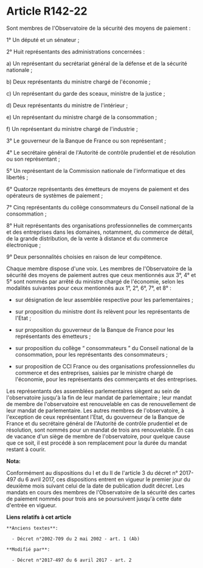 # Article R142-22

Sont membres de l'Observatoire de la sécurité des moyens de paiement :

1° Un député et un sénateur ;

2° Huit représentants des administrations concernées :

a) Un représentant du secrétariat général de la défense et de la sécurité nationale ;

b) Deux représentants du ministre chargé de l'économie ;

c) Un représentant du garde des sceaux, ministre de la justice ;

d) Deux représentants du ministre de l'intérieur ;

e) Un représentant du ministre chargé de la consommation ;

f) Un représentant du ministre chargé de l'industrie ;

3° Le gouverneur de la Banque de France ou son représentant ;

4° Le secrétaire général de l'Autorité de contrôle prudentiel et de résolution ou son représentant ;

5° Un représentant de la Commission nationale de l'informatique et des libertés ;

6° Quatorze représentants des émetteurs de moyens de paiement et des opérateurs de systèmes de paiement ;

7° Cinq représentants du collège consommateurs du Conseil national de la consommation ;

8° Huit représentants des organisations professionnelles de commerçants et des entreprises dans les domaines, notamment, du
commerce de détail, de la grande distribution, de la vente à distance et du commerce électronique ;

9° Deux personnalités choisies en raison de leur compétence.

Chaque membre dispose d'une voix. Les membres de l'Observatoire de la sécurité des moyens de paiement autres que ceux
mentionnés aux 3°, 4° et 5° sont nommés par arrêté du ministre chargé de l'économie, selon les modalités suivantes pour ceux
mentionnés aux 1°, 2°, 6°, 7°, et 8° :

- sur désignation de leur assemblée respective pour les parlementaires ;

- sur proposition du ministre dont ils relèvent pour les représentants de l'Etat ;

- sur proposition du gouverneur de la Banque de France pour les représentants des émetteurs ;

- sur proposition du collège “ consommateurs ” du Conseil national de la consommation, pour les représentants des
consommateurs ;

- sur proposition de CCI France ou des organisations professionnelles du commerce et des entreprises, saisies par le ministre
chargé de l'économie, pour les représentants des commerçants et des entreprises.

Les représentants des assemblées parlementaires siègent au sein de l'observatoire jusqu'à la fin de leur mandat de
parlementaire ; leur mandat de membre de l'observatoire est renouvelable en cas de renouvellement de leur mandat de
parlementaire. Les autres membres de l'observatoire, à l'exception de ceux représentant l'Etat, du gouverneur de la Banque de
France et du secrétaire général de l'Autorité de contrôle prudentiel et de résolution, sont nommés pour un mandat de trois
ans renouvelable. En cas de vacance d'un siège de membre de l'observatoire, pour quelque cause que ce soit, il est procédé à
son remplacement pour la durée du mandat restant à courir.

**Nota:**

Conformément au dispositions du I et du II de l'article 3 du décret n° 2017-497 du 6 avril 2017, ces dispositions entrent en
vigueur le premier jour du deuxième mois suivant celui de la date de publication dudit décret. Les mandats en cours des
membres de l'Observatoire de la sécurité des cartes de paiement nommés pour trois ans se poursuivent jusqu'à cette date
d'entrée en vigueur.

**Liens relatifs à cet article**

	**Anciens textes**:

	  - Décret n°2002-709 du 2 mai 2002 - art. 1 (Ab)

	**Modifié par**:

	  - Décret n°2017-497 du 6 avril 2017 - art. 2
